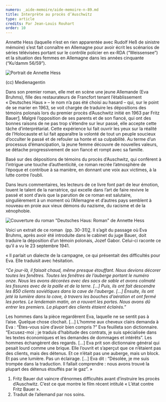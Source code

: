 ```yaml
---
numero: _aide-memoire/aide-memoire-n-89.md
title: Interprète au procès d’Auschwitz
type: article
credits: Par Jean-Louis Rouhart
order: 10
---
```

Annette Hess (laquelle n’est en rien apparentée avec Rudolf  Heß de sinistre mémoire) s’est fait connaître en Allemagne pour avoir écrit les scénarios de séries télévisées portant sur le contrôle policier en ex-RDA (“Weissensee”) et la situation des femmes en Allemagne dans les années cinquante (“Ku’damm 56/59”). 

![Portrait de Annette Hess](/assets/uploads/am89-10-annette-hessjpg.jpg "(cc) Medienagentin")

<span class="img-copyright">(cc) Medienagentin</span>

Dans son premier roman, elle met en scène une jeune Allemande (Eva Bruhms), fille  des restaurateurs de Francfort tenant l’établissement « Deutsches Haus » – le nom n’a pas été choisi au hasard – qui, sur le point de se marier en 1963, se voit chargée de traduire les dépositions des témoins polonais lors du premier procès d’Auschwitz initié en 1963 par Fritz Bauer[1](#footnote-1). Malgré l’opposition de ses parents et de son fiancé, qui ont des bonnes raisons de ne pas trop s’étendre sur leur passé, elle accepte cette tâche d’interprétariat. Cette expérience lui fait ouvrir les yeux sur la réalité de l’Holocauste et lui fait apparaître la volonté de tout un peuple soucieux d’occulter le passé et de refouler sa honte et sa culpabilité. Au terme d’un processus d’émancipation, la jeune femme découvre de nouvelles valeurs, se détache progressivement de son fiancé et rompt avec sa famille. 

Basé sur des dépositions de témoins du procès d’Auschwitz, qui confèrent à l’intrigue une touche d’authenticité, ce roman recrée l’atmosphère de l’époque et contribue à sa manière, en donnant une voix aux victimes, à la lutte contre l’oubli. 

Dans leurs commentaires, les lecteurs de ce livre font part de leur émotion, louent le talent de la narratrice, qui excelle dans l’art de faire revivre le passé et sont d’avis que la parution de ce roman est salutaire, singulièrement à un moment où l’Allemagne et d’autres pays semblent à nouveau en proie aux vieux démons du nazisme, du racisme et de la xénophobie. 

![Couverture du roman "Deutsches Haus: Roman" de Annette Hess](/assets/uploads/am89-10-deutsches-haus.jpg "Deutsches Haus: Roman")

Voici un extrait de ce roman  (pp. 30-31)[2](#footnote-2). Il s’agit du passage où Eva Bruhms, après avoir été introduite dans le cabinet du juge Bauer, doit traduire la déposition d’un témoin polonais, Jozef Gabor. Celui-ci raconte ce qu’il a vu le 23 septembre 1941.  

« Il parlait un dialecte de la campagne, ce qui présentait des difficultés pour Eva. Elle traduisit avec hésitation.

_“Ce jour-là, il faisait chaud, même presque étouffant. Nous devions décorer toutes les fenêtres. Toutes les fenêtres de l’auberge portant le numéro onze. Nous les avons décorées avec des sacs de sable et avons colmaté les fissures avec de la paille et de la terre. \[…] Puis, ils ont fait descendre les 850 clients soviétiques dans la cave de l’auberge. \[…] Ensuite, ils ont jeté la lumière dans la cave, à travers les bouches d’aération et ont fermé les portes. Le lendemain matin, on a rouvert les portes. Nous avons dû entrer les premiers. La plupart des clients étaient éclairés.”_

Les hommes dans la pièce regardèrent Eva, laquelle ne se sentit pas à l’aise. Quelque chose clochait. \[…] L’homme aux cheveux clairs demanda à Eva : “Êtes-vous sûre d’avoir bien compris ?” Eva feuilleta son dictionnaire. “Excusez-moi ; je traduis d’habitude des contrats, je suis spécialisée dans les textes économiques et les demandes de dommages et intérêts”. Les hommes échangèrent des regards. \[…] Eva prit son dictionnaire général qui pesait lourd comme une brique. Elle l’ouvrit et s’aperçut que ce n’étaient pas des clients, mais des détenus. Et ce n’était pas une auberge, mais un block. Et pas une lumière. Pas un éclairage. \[…]  Eva dit : “Désolée, je me suis trompée dans la traduction.  Il fallait comprendre : nous avons trouvé la plupart des détenus étouffés par le gaz”. »

1. Fritz Bauer dut vaincre d’énormes difficultés avant d’instruire les procès d’Auschwitz. C’est ce que montre le film récent intitulé « L’état contre Fritz Bauer ». 
2. Traduit de l’allemand par nos soins.

